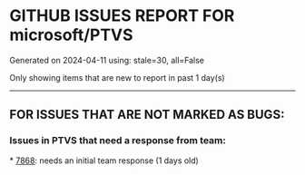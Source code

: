 
# GITHUB ISSUES REPORT FOR microsoft/PTVS


Generated on 2024-04-11 using: stale=30, all=False


Only showing items that are new to report in past 1 day(s)


---

## FOR ISSUES THAT ARE NOT MARKED AS BUGS:


### Issues in PTVS that need a response from team:


\* [7868](https://github.com/microsoft/PTVS/issues/7868 "Interactive Window not working or displaying output "): needs an initial team response (1 days old)
